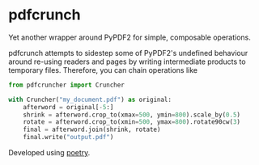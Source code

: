 # pdfcrunch

Yet another wrapper around PyPDF2 for simple, composable operations.

pdfcrunch attempts to sidestep some of PyPDF2's undefined behaviour around re-using readers and pages by writing intermediate products to temporary files.
Therefore, you can chain operations like

```python
from pdfcruncher import Cruncher

with Cruncher("my_document.pdf") as original:
    afterword = original[-5:]
    shrink = afterword.crop_to(xmax=500, ymin=800).scale_by(0.5)
    rotate = afterword.crop_to(xmin=500, ymax=800).rotate90cw(3)
    final = afterword.join(shrink, rotate)
    final.write("output.pdf")
```

Developed using [poetry](https://python-poetry.org/).
